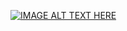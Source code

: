 [![IMAGE ALT TEXT HERE](https://img.youtube.com/vi/HkeSRe2kLWs&t=311s/0.jpg)](https://www.youtube.com/watch?v=HkeSRe2kLWs&t=311s)
